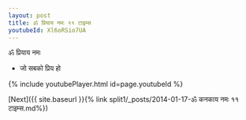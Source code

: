```yaml
---
layout: post
title: ॐ प्रियाय नमः ११ टाइम्स
youtubeId: Xl6oRSio7UA
---
```

 
 
 ॐ प्रियाय नमः  
 
 -  जो सबको प्रिय हो 
 
  
 
  
 
 
 
 
 
 


{% include youtubePlayer.html id=page.youtubeId %}
 
[Next]({{ site.baseurl }}{% link  split1/_posts/2014-01-17-ॐ कनकाय नमः ११ टाइम्स.md%})
 
